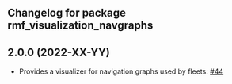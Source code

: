 ## Changelog for package rmf_visualization_navgraphs

2.0.0 (2022-XX-YY)
------------------
* Provides a visualizer for navigation graphs used by fleets: [#44](https://github.com/open-rmf/rmf_visualization/pull/44)
